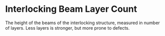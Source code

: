 Interlocking Beam Layer Count
====
The height of the beams of the interlocking structure, measured in number of layers. Less layers is stronger, but more prone to defects.
